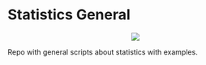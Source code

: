 # Statistics General

<p align="center">
  <img src="https://images.unsplash.com/photo-1460925895917-afdab827c52f?ixlib=rb-1.2.1&ixid=MnwxMjA3fDB8MHxzZWFyY2h8M3x8c3RhdGlzdGljc3xlbnwwfHwwfHw%3D&auto=format&fit=crop&w=500&q=60" />
</p>


Repo with general scripts about statistics with examples. 
